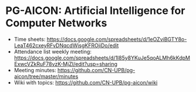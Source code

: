 # PG-AICON: Artificial Intelligence for Computer Networks

* Time sheets: https://docs.google.com/spreadsheets/d/1eOZviBGTY8o-LeaT462cxeyRFvDNqcdWjsgKFROjiDo/edit
* Attendance list weekly meeting: https://docs.google.com/spreadsheets/d/1l85y8YKuJe5qoALMh6kKdpMExwcVZkRuF78vzK-MjZI/edit?usp=sharing
* Meeting minutes: https://github.com/CN-UPB/pg-aicon/tree/master/minutes
* Wiki with topics: https://github.com/CN-UPB/pg-aicon/wiki
